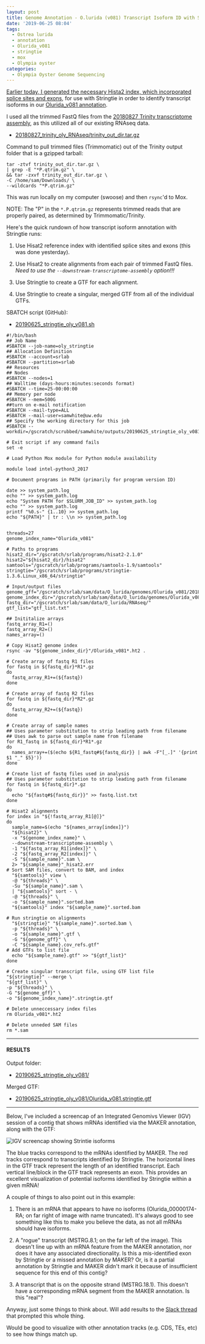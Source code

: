 ```yaml
---
layout: post
title: Genome Annotation - O.lurida (v081) Transcript Isoform ID with Stringtie on Mox
date: '2019-06-25 08:04'
tags:
  - Ostrea lurida
  - annotation
  - Olurida_v081
  - stringtie
  - mox
  - Olympia oyster
categories:
  - Olympia Oyster Genome Sequencing
---
```

[Earlier today, I generated the necessary Hista2 index, which incorporated splice sites and exons](https://robertslab.github.io/sams-notebook/2019/06/25/Genome-Annotation-O.lurida-(v081)-Hisat2-Transcript-Isoforms-Index.html), for use with Stringtie in order to identify transcript isoforms in our [Olurida_v081 annotation](https://robertslab.github.io/sams-notebook/2019/01/09/Annotation-Olurida_v081-MAKER-Functional-Annotations-on-Mox.html).

I used all the trimmed FastQ files from the [20180827 Trinity transcriptome assembly](https://robertslab.github.io/sams-notebook/2018/09/19/transcriptome-assembly-olympia-oyster-rnaseq-data-with-trinity.html), as this utilized all of our existing RNAseq data.

- [20180827_trinity_oly_RNAseq/trinity_out_dir.tar.gz](https://owl.fish.washington.edu/Athaliana/20180827_trinity_oly_RNAseq/trinity_out_dir.tar.gz)

Command to pull trimmed files (Trimmomatic) out of the Trinity output folder that is a gzipped tarball:

```shell
tar -ztvf trinity_out_dir.tar.gz \
| grep -E "*P.qtrim.gz" \
&& tar -zxvf trinity_out_dir.tar.gz \
-C /home/sam/Downloads/ \
--wildcards "*P.qtrim.gz"
```

This was run locally on my computer (swoose) and then `rsync`'d to Mox.

NOTE: The "P" in the `*.P.qtrim.gz` represents trimmed reads that are properly paired, as determined by Trimmomatic/Trinity.


Here's the quick rundown of how transcript isoform annotation with Stringtie runs:

1. Use Hisat2 reference index with identified splice sites and exons (this was done yesterday).

2. Use Hisat2 to create alignments from each pair of trimmed FastQ files. _Need to use the `--downstream-transcriptome-assembly` option!!!_

3. Use Stringtie to create a GTF for each alignment.

4. Use Stringtie to create a singular, merged GTF from all of the individual GTFs.


SBATCH script (GitHub):

- [20190625_stringtie_oly_v081.sh](https://github.com/RobertsLab/sams-notebook/blob/master/sbatch_scripts/20190625_stringtie_oly_v081.sh)

```shell
#!/bin/bash
## Job Name
#SBATCH --job-name=oly_stringtie
## Allocation Definition
#SBATCH --account=srlab
#SBATCH --partition=srlab
## Resources
## Nodes
#SBATCH --nodes=1
## Walltime (days-hours:minutes:seconds format)
#SBATCH --time=25-00:00:00
## Memory per node
#SBATCH --mem=500G
##turn on e-mail notification
#SBATCH --mail-type=ALL
#SBATCH --mail-user=samwhite@uw.edu
## Specify the working directory for this job
#SBATCH --workdir=/gscratch/scrubbed/samwhite/outputs/20190625_stringtie_oly_v081

# Exit script if any command fails
set -e

# Load Python Mox module for Python module availability

module load intel-python3_2017

# Document programs in PATH (primarily for program version ID)

date >> system_path.log
echo "" >> system_path.log
echo "System PATH for $SLURM_JOB_ID" >> system_path.log
echo "" >> system_path.log
printf "%0.s-" {1..10} >> system_path.log
echo "${PATH}" | tr : \\n >> system_path.log


threads=27
genome_index_name="Olurida_v081"

# Paths to programs
hisat2_dir="/gscratch/srlab/programs/hisat2-2.1.0"
hisat2="${hisat2_dir}/hisat2"
samtools="/gscratch/srlab/programs/samtools-1.9/samtools"
stringtie="/gscratch/srlab/programs/stringtie-1.3.6.Linux_x86_64/stringtie"

# Input/output files
genome_gff="/gscratch/srlab/sam/data/O_lurida/genomes/Olurida_v081/20181127_oly_genome_snap02.all.renamed.putative_function.domain_added.gff"
genome_index_dir="/gscratch/srlab/sam/data/O_lurida/genomes/Olurida_v081"
fastq_dir="/gscratch/srlab/sam/data/O_lurida/RNAseq/"
gtf_list="gtf_list.txt"

## Inititalize arrays
fastq_array_R1=()
fastq_array_R2=()
names_array=()

# Copy Hisat2 genome index
rsync -av "${genome_index_dir}"/Olurida_v081*.ht2 .

# Create array of fastq R1 files
for fastq in ${fastq_dir}*R1*.gz
do
  fastq_array_R1+=(${fastq})
done

# Create array of fastq R2 files
for fastq in ${fastq_dir}*R2*.gz
do
  fastq_array_R2+=(${fastq})
done

# Create array of sample names
## Uses parameter substitution to strip leading path from filename
## Uses awk to parse out sample name from filename
for R1_fastq in ${fastq_dir}*R1*.gz
do
  names_array+=($(echo ${R1_fastq#${fastq_dir}} | awk -F"[_.]" '{print $1 "_" $5}'))
done

# Create list of fastq files used in analysis
## Uses parameter substitution to strip leading path from filename
for fastq in ${fastq_dir}*.gz
do
  echo "${fastq#${fastq_dir}}" >> fastq.list.txt
done

# Hisat2 alignments
for index in "${!fastq_array_R1[@]}"
do
  sample_name=$(echo "${names_array[index]}")
  "${hisat2}" \
  -x "${genome_index_name}" \
  --downstream-transcriptome-assembly \
  -1 "${fastq_array_R1[index]}" \
  -2 "${fastq_array_R2[index]}" \
  -S "${sample_name}".sam \
  2> "${sample_name}"_hisat2.err
# Sort SAM files, convert to BAM, and index
  "${samtools}" view \
  -@ "${threads}" \
  -Su "${sample_name}".sam \
  | "${samtools}" sort - \
  -@ "${threads}" \
  -o "${sample_name}".sorted.bam
  "${samtools}" index "${sample_name}".sorted.bam

# Run stringtie on alignments
  "${stringtie}" "${sample_name}".sorted.bam \
  -p "${threads}" \
  -o "${sample_name}".gtf \
  -G "${genome_gff}" \
  -C "${sample_name}.cov_refs.gtf"
# Add GTFs to list file
  echo "${sample_name}.gtf" >> "${gtf_list}"
done

# Create singular transcript file, using GTF list file
"${stringtie}" --merge \
"${gtf_list}" \
-p "${threads}" \
-G "${genome_gff}" \
-o "${genome_index_name}".stringtie.gtf

# Delete unneccessary index files
rm Olurida_v081*.ht2

# Delete unneded SAM files
rm *.sam
```

---

#### RESULTS

Output folder:

- [20190625_stringtie_oly_v081/](https://gannet.fish.washington.edu/Atumefaciens/20190625_stringtie_oly_v081/)

Merged GTF:

- [20190625_stringtie_oly_v081/Olurida_v081.stringtie.gtf](https://gannet.fish.washington.edu/Atumefaciens/20190625_stringtie_oly_v081/Olurida_v081.stringtie.gtf)

---
Below, I've included a screencap of an Integrated Genomivs Viewer (IGV) session of a contig that shows mRNAs identified via the MAKER annotation, along with the GTF:

![IGV screencap showing Strintie isoforms](https://github.com/RobertsLab/sams-notebook/blob/master/images/screencaps/20190625_stringtie_olur_v081_igv.png?raw=true)


The blue tracks correspond to the mRNAs identified by MAKER. The red tracks correspond to transcripts identified by Stringtie. The horizontal lines in the GTF track represent the length of an identified transcript. Each vertical line/block in the GTF track represents an exon. This provides an excellent visualization of potential isoforms identified by Stringtie within a given mRNA!

A couple of things to also point out in this example:

1. There is an mRNA that appears to have no isoforms (Olurida_00000174-RA; on far right of image with name truncated). It's always good to see something like this to make you believe the data, as not all mRNAs should have isoforms.

2. A "rogue" transcript (MSTRG.8.1; on the far left of the image). This doesn't line up with an mRNA feature from the MAKER annotation, nor does it have any associated directionality. Is this a mis-identified exon by Stringtie or a missed annotation by MAKER? Or, is it a partial annotation by Stringtie and MAKER didn't mark it because of insufficient sequence for this end of this contig?

3. A transcript that is on the opposite strand (MSTRG.18.1). This doesn't have a corresponding mRNA segment from the MAKER annotation. Is this "real"?

Anyway, just some things to think about. Will add results to the [Slack thread](https://genefish.slack.com/archives/GHB1LCNRW/p1560979157005300?thread_ts=1560978863.004100&cid=GHB1LCNRW) that prompted this whole thing.

Would be good to visualize with other annotation tracks (e.g. CDS, TEs, etc) to see how things match up.
